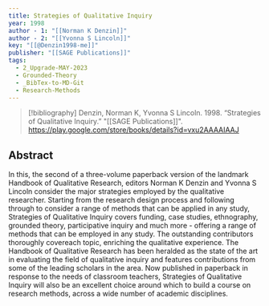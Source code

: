```yaml
---
title: Strategies of Qualitative Inquiry
year: 1998
author - 1: "[[Norman K Denzin]]"
author - 2: "[[Yvonna S Lincoln]]"
key: "[[@Denzin1998-me]]"
publisher: "[[SAGE Publications]]"
tags:
  - 2_Upgrade-MAY-2023
  - Grounded-Theory
  - _BibTex-to-MD-Git
  - Research-Methods
---
```


> [!bibliography]
> Denzin, Norman K, Yvonna S Lincoln. 1998. “Strategies of Qualitative Inquiry.” "[[SAGE Publications]]". https://play.google.com/store/books/details?id=vxu2AAAAIAAJ

## Abstract
In this, the second of a three-volume paperback version of the landmark Handbook of Qualitative Research, editors Norman K Denzin and Yvonna S Lincoln consider the major strategies employed by the qualitative researcher. Starting from the research design process and following through to consider a range of methods that can be applied in any study, Strategies of Qualitative Inquiry covers funding, case studies, ethnography, grounded theory, participative inquiry and much more - offering a range of methods that can be employed in any study. The outstanding contributors thoroughly covereach topic, enriching the qualitative experience. The Handbook of Qualitative Research has been heralded as the state of the art in evaluating the field of qualitative inquiry and features contributions from some of the leading scholars in the area. Now published in paperback in response to the needs of classroom teachers, Strategies of Qualitative Inquiry will also be an excellent choice around which to build a course on research methods, across a wide number of academic disciplines.